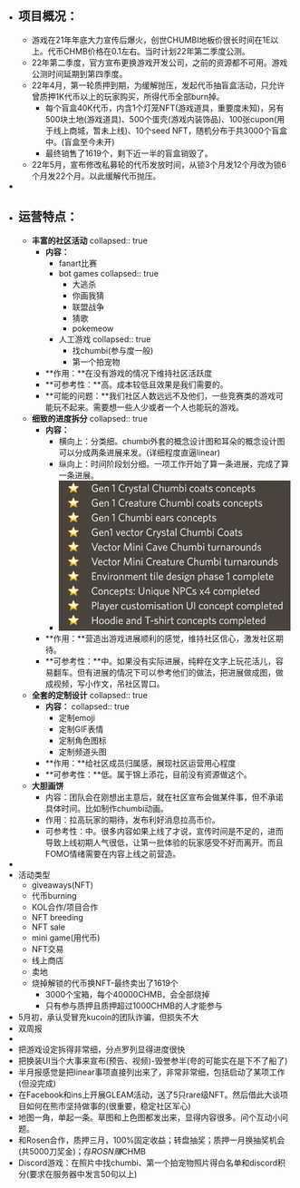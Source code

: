 - ## 项目概况：
	- 游戏在21年年底大力宣传后爆火，创世CHUMBI地板价很长时间在1E以上。代币CHMB价格在0.1左右。当时计划22年第二季度公测。
	- 22年第二季度，官方宣布更换游戏开发公司，之前的资源都不可用。游戏公测时间延期到第四季度。
	- 22年4月，第一轮质押到期，为缓解抛压，发起代币抽盲盒活动，只允许曾质押1K代币以上的玩家购买，所得代币全部burn掉。
		- 每个盲盒40K代币，内含1个灯笼NFT(游戏道具，重要度未知)，另有500块土地(游戏道具)、500个蛋壳(游戏内装饰品)、100张cupon(用于线上商城，暂未上线)、10个seed NFT，随机分布于共3000个盲盒中。(盲盒至今未开)
		- 最终销售了1619个，剩下近一半的盲盒销毁了。
	- 22年5月，宣布修改私募轮的代币发放时间，从锁3个月发12个月改为锁6个月发22个月。以此缓解代币抛压。
-
- ## 运营特点：
	- **丰富的社区活动**
	  collapsed:: true
		- **内容：**
			- fanart比赛
			- bot games
			  collapsed:: true
				- 大逃杀
				- 你画我猜
				- 联盟战争
				- 猜歌
				- pokemeow
			- 人工游戏
			  collapsed:: true
				- 找chumbi(参与度一般)
				- 第一个拍宠物
		- **作用：**在没有游戏的情况下维持社区活跃度
		- **可参考性：**高。成本较低且效果是我们需要的。
		- **可能的问题：**我们社区人数远远不及他们，一些竞赛类的游戏可能玩不起来。需要想一些人少或者一个人也能玩的游戏。
	- **细致的进度拆分**
	  collapsed:: true
		- **内容：**
			- 横向上：分类细。chumbi外套的概念设计图和耳朵的概念设计图可以分成两条进展来发。(详细程度直逼linear)
			- 纵向上：时间阶段划分细。一项工作开始了算一条进展，完成了算一条进展。
			- ![截屏2022-06-28 下午2.37.51.png](../assets/截屏2022-06-28_下午2.37.51_1656398274024_0.png)
		- **作用：**营造出游戏进展顺利的感觉，维持社区信心，激发社区期待。
		- **可参考性：**中。如果没有实际进展，纯粹在文字上玩花活儿，容易翻车。但有进展的情况下可以参考他们的做法，把进展做成图，做成视频，写小作文，吊社区胃口。
	- **全套的定制设计**
	  collapsed:: true
		- **内容：**
		  collapsed:: true
			- 定制emoji
			- 定制GIF表情
			- 定制角色图标
			- 定制频道头图
		- **作用：**给社区成员归属感，展现社区运营用心程度
		- **可参考性：**低。属于锦上添花，目前没有资源做这个。
	- **大胆画饼**
		- 内容：团队会在刚想出主意后，就在社区宣布会做某件事，但不承诺具体时间。比如制作chumbi动画。
		- 作用：拉高玩家的期待，发布利好消息拉高币价。
		- 可参考性：中。很多内容如果上线了才说，宣传时间是不足的，进而导致上线初期人气很低，让第一批体验的玩家感受不好而离开。而且FOMO情绪需要在内容上线之前营造。
-
- 活动类型
	- giveaways(NFT)
	- 代币burning
	- KOL合作/项目合作
	- NFT breeding
	- NFT sale
	- mini game(用代币)
	- NFT交易
	- 线上商店
	- 卖地
	- 烧掉解锁的代币换NFT-最终卖出了1619个
		- 3000个宝箱，每个40000CHMB，会全部烧掉
		- 只有参与质押且质押超过1000CHMB的人才能参与
- 5月初，承认受冒充kucoin的团队诈骗，但损失不大
- 双周报
-
- 把游戏设定拆得非常细，分点罗列显得进度很快
- 把换装UI当个大事来宣布(预告、视频)-毁誉参半(夸的可能实在是下不了船了)
- 半月报感觉是把linear事项直接列出来了，非常非常细，包括启动了某项工作(但没完成)
- 在Facebook和ins上开展GLEAM活动，送了5只rare级NFT。然后借此大谈项目如何在熊市坚持做事的(很重要，稳定社区军心)
- 地图一角，单起一条。草图和上色图都发出来，显得内容很多。问个互动小问题。
- 和Rosen合作，质押三月，100%固定收益；转盘抽奖；质押一月换抽奖机会(共5000刀奖金)；存$ROSN赚$CHMB
- Discord游戏：在照片中找chumbi、第一个拍宠物照片得白名单和discord积分(要求在服务器中发言50句以上)
